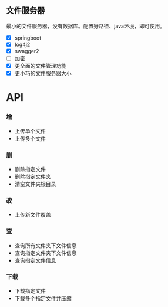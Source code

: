 文件服务器
---

最小的文件服务器，没有数据库。配置好路径、java环境，即可使用。

* [x] springboot
* [x] log4j2
* [x] swagger2
* [ ] 加密
* [x] 更全面的文件管理功能
* [x] 更小巧的文件服务器大小

# API

### 增
* 上传单个文件
* 上传多个文件

### 删
* 删除指定文件
* 删除指定文件夹
* 清空文件夹根目录

### 改
* 上传新文件覆盖

### 查
* 查询所有文件夹下文件信息
* 查询指定文件夹下文件信息
* 查询指定文件信息

### 下载
* 下载指定文件
* 下载多个指定文件并压缩
